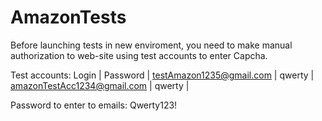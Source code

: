 # AmazonTests
Before launching tests in new enviroment, you need to make manual authorization to web-site using test accounts to enter Capcha.

Test accounts:
Login				                    | Password |
testAmazon1235@gmail.com        | qwerty   |
amazonTestAcc1234@gmail.com     | qwerty   |


Password to enter to emails: Qwerty123!
